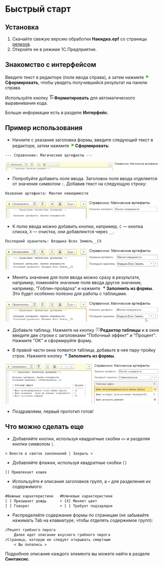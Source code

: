 # Быстрый старт

## Установка
1. Скачайте свежую версию обработки **Накидка.epf** со страницы [релизов](https://github.com/crimsongoldteam/md_design/releases).
2. Откройте ее в режиме 1С.Предприятие.

## Знакомство с интерфейсом

Введите текст в редакторе (поле ввода справа), а затем нажмите ![Сформировать](./_images/execute-icon.png)**Сформировать**, чтобы увидеть получившийся результат на панели справа.

Используйте кнопку ![Форматировать](./_images/format-icon.png)**Форматировать** для автоматического выравнивания кода.

Больше информации есть в разделе **Интерфейс**.

## Пример использования

 - Начните с указания заголовка формы, введите следующий текст в редакторе, затем нажмите ![Сформировать](./_images/execute-icon.png)**Сформировать**:

```text
--- Справочник: Магические артефакты ---
```

<kbd> ![alt text](./_images/quick-start-header.png) </kbd> 


- Попробуйте добавить поле ввода. Заголовок поля ввода отделяется от значения символом `:`. Добавив текст на следующую строку:

```text
Название артефакта: Мантия невидимости
```

<kbd> ![alt text](./_images/quick-start-doc-1.png) </kbd> 


 - К полю ввода можно добавить кнопки, например, `С` — кнопка списка, `Х` — очистка, они добавляются через `__`.

```text
Последний хранитель: Владыка Всех Земель__СХ
```

<kbd> ![alt text](./_images/quick-start-doc-2.png) </kbd> 

- Менять значение для поля ввода можно сразу в результате, например, поменяйте значение поля ввода другое значение, например, "Гоблин-пройдоха" и нажмите ![Заполнить из формы](./_images/form-to-text-icon.png)**Заполнить из формы**. Это будет особенно полезно для работы с таблицами.

<kbd> ![alt text](./_images/quick-start-doc-3.gif) </kbd> 

- Добавьте таблицу. Нажмите на кнопку ![Редактор таблицы](./_images/table-editor-icon.png)**Редактор таблицы** и в окне введите две строки с заголовками "Побочный эффект" и "Процент". Нажмите "OK" и сформируйте форму.

- В правой части окна появится таблица, добавьте в нее пару-тройку строк. Нажмите кнопку ![Заполнить из формы](./_images/form-to-text-icon.png)**Заполнить из формы**.

<kbd> ![Ожидаемый результат](./_images/quick-start-result.png) </kbd> 

- Поздравляем, первый прототип готов!

## Что можно сделать еще

- Добавляйте кнопки, используя квадратные скобки `<>` и разделяя кнопки символом `|`.
 ```text
< Внести в свиток заклинаний | Закрыть >
```

- Добавляйте флажки, используя квадратные скобки `[]`
```text
[] Привлекает кошек
```

- Используйте `#` описания заголовков групп, а `+` для разделения их содержимого:
```text
#Важные характеристики   #Ключевые характеристики
[ ] Призывает дождь      + [X] Меняет цвет
[ ] Говорит              + [ ] Требует подзарядки

```

- Распределяйте содержание формы по страницам (не забывайте нажимать Tab на клавиатуре, чтобы отделять содержимое групп):
```text
/Рецепт грибного пирога
	Далее идет описание вкусного грибного пирога
/Страница, которую не следует открывать смертным
	< Вы попались >
```

Подробное описание каждого элемента вы можете найти в разделе **Синтаксис**.

 


